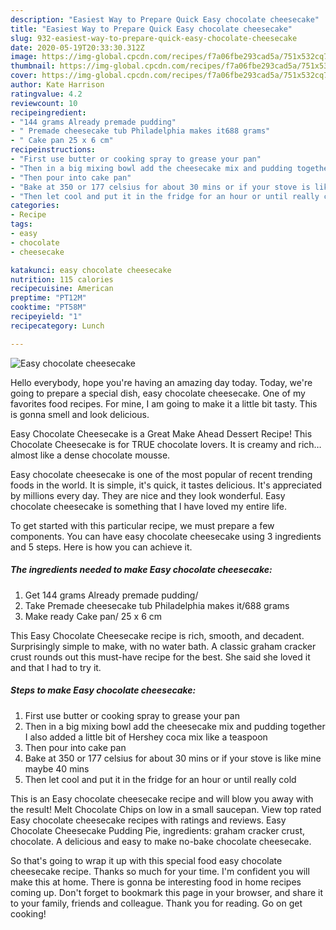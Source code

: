 ```yaml
---
description: "Easiest Way to Prepare Quick Easy chocolate cheesecake"
title: "Easiest Way to Prepare Quick Easy chocolate cheesecake"
slug: 932-easiest-way-to-prepare-quick-easy-chocolate-cheesecake
date: 2020-05-19T20:33:30.312Z
image: https://img-global.cpcdn.com/recipes/f7a06fbe293cad5a/751x532cq70/easy-chocolate-cheesecake-recipe-main-photo.jpg
thumbnail: https://img-global.cpcdn.com/recipes/f7a06fbe293cad5a/751x532cq70/easy-chocolate-cheesecake-recipe-main-photo.jpg
cover: https://img-global.cpcdn.com/recipes/f7a06fbe293cad5a/751x532cq70/easy-chocolate-cheesecake-recipe-main-photo.jpg
author: Kate Harrison
ratingvalue: 4.2
reviewcount: 10
recipeingredient:
- "144 grams Already premade pudding"
- " Premade cheesecake tub Philadelphia makes it688 grams"
- " Cake pan 25 x 6 cm"
recipeinstructions:
- "First use butter or cooking spray to grease your pan"
- "Then in a big mixing bowl add the cheesecake mix and pudding together I also added a little bit of Hershey coca mix like a teaspoon"
- "Then pour into cake pan"
- "Bake at 350 or 177 celsius for about 30 mins or if your stove is like mine maybe 40 mins"
- "Then let cool and put it in the fridge for an hour or until really cold"
categories:
- Recipe
tags:
- easy
- chocolate
- cheesecake

katakunci: easy chocolate cheesecake 
nutrition: 115 calories
recipecuisine: American
preptime: "PT12M"
cooktime: "PT58M"
recipeyield: "1"
recipecategory: Lunch

---
```



![Easy chocolate cheesecake](https://img-global.cpcdn.com/recipes/f7a06fbe293cad5a/751x532cq70/easy-chocolate-cheesecake-recipe-main-photo.jpg)

Hello everybody, hope you're having an amazing day today. Today, we're going to prepare a special dish, easy chocolate cheesecake. One of my favorites food recipes. For mine, I am going to make it a little bit tasty. This is gonna smell and look delicious.

Easy Chocolate Cheesecake is a Great Make Ahead Dessert Recipe! This Chocolate Cheesecake is for TRUE chocolate lovers. It is creamy and rich…almost like a dense chocolate mousse.

Easy chocolate cheesecake is one of the most popular of recent trending foods in the world. It is simple, it's quick, it tastes delicious. It's appreciated by millions every day. They are nice and they look wonderful. Easy chocolate cheesecake is something that I have loved my entire life.


To get started with this particular recipe, we must prepare a few components. You can have easy chocolate cheesecake using 3 ingredients and 5 steps. Here is how you can achieve it.

<!--inarticleads1-->

##### The ingredients needed to make Easy chocolate cheesecake:

1. Get 144 grams Already premade pudding/
1. Take  Premade cheesecake tub Philadelphia makes it/688 grams
1. Make ready  Cake pan/ 25 x 6 cm


This Easy Chocolate Cheesecake recipe is rich, smooth, and decadent. Surprisingly simple to make, with no water bath. A classic graham cracker crust rounds out this must-have recipe for the best. She said she loved it and that I had to try it. 

<!--inarticleads2-->

##### Steps to make Easy chocolate cheesecake:

1. First use butter or cooking spray to grease your pan
1. Then in a big mixing bowl add the cheesecake mix and pudding together I also added a little bit of Hershey coca mix like a teaspoon
1. Then pour into cake pan
1. Bake at 350 or 177 celsius for about 30 mins or if your stove is like mine maybe 40 mins
1. Then let cool and put it in the fridge for an hour or until really cold


This is an Easy chocolate cheesecake recipe and will blow you away with the result! Melt Chocolate Chips on low in a small saucepan. View top rated Easy chocolate cheesecake recipes with ratings and reviews. Easy Chocolate Cheesecake Pudding Pie, ingredients: graham cracker crust, chocolate. A delicious and easy to make no-bake chocolate cheesecake. 

So that's going to wrap it up with this special food easy chocolate cheesecake recipe. Thanks so much for your time. I'm confident you will make this at home. There is gonna be interesting food in home recipes coming up. Don't forget to bookmark this page in your browser, and share it to your family, friends and colleague. Thank you for reading. Go on get cooking!
